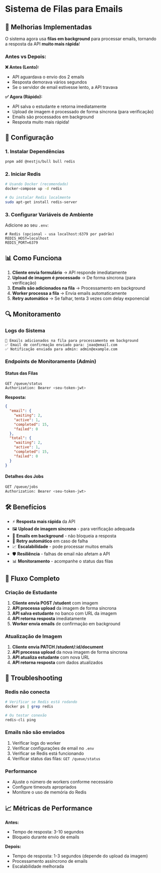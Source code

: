 # Sistema de Filas para Emails

## 🚀 Melhorias Implementadas

O sistema agora usa **filas em background** para processar emails, tornando a resposta da API **muito mais rápida**!

### Antes vs Depois:

**❌ Antes (Lento):**
- API aguardava o envio dos 2 emails
- Resposta demorava vários segundos
- Se o servidor de email estivesse lento, a API travava

**✅ Agora (Rápido):**
- API salva o estudante e retorna imediatamente
- Upload de imagem é processado de forma síncrona (para verificação)
- Emails são processados em background
- Resposta muito mais rápida!

## 🔧 Configuração

### 1. Instalar Dependências
```bash
pnpm add @nestjs/bull bull redis
```

### 2. Iniciar Redis
```bash
# Usando Docker (recomendado)
docker-compose up -d redis

# Ou instalar Redis localmente
sudo apt-get install redis-server
```

### 3. Configurar Variáveis de Ambiente
Adicione ao seu `.env`:
```env
# Redis (opcional - usa localhost:6379 por padrão)
REDIS_HOST=localhost
REDIS_PORT=6379
```

## 📊 Como Funciona

1. **Cliente envia formulário** → API responde imediatamente
2. **Upload de imagem é processado** → De forma síncrona (para verificação)
3. **Emails são adicionados na fila** → Processamento em background
4. **Worker processa a fila** → Envia emails automaticamente
5. **Retry automático** → Se falhar, tenta 3 vezes com delay exponencial

## 🔍 Monitoramento

### Logs do Sistema
```
📧 Emails adicionados na fila para processamento em background
✅ Email de confirmação enviado para: joao@email.com
✅ Notificação enviada para admin: admin@example.com
```

### Endpoints de Monitoramento (Admin)

#### Status das Filas
```bash
GET /queue/status
Authorization: Bearer <seu-token-jwt>
```

**Resposta:**
```json
{
  "email": {
    "waiting": 2,
    "active": 1,
    "completed": 15,
    "failed": 0
  },
  "total": {
    "waiting": 2,
    "active": 1,
    "completed": 15,
    "failed": 0
  }
}
```

#### Detalhes dos Jobs
```bash
GET /queue/jobs
Authorization: Bearer <seu-token-jwt>
```

## 🛠️ Benefícios

- ⚡ **Resposta mais rápida** da API
- 🖼️ **Upload de imagem síncrono** - para verificação adequada
- 📧 **Emails em background** - não bloqueia a resposta
- 🔄 **Retry automático** em caso de falha
- 📈 **Escalabilidade** - pode processar muitos emails
- 🛡️ **Resiliência** - falhas de email não afetam a API
- 📊 **Monitoramento** - acompanhe o status das filas

## 🔄 Fluxo Completo

### Criação de Estudante
1. **Cliente envia POST /student** com imagem
2. **API processa upload** da imagem de forma síncrona
3. **API salva estudante** no banco com URL da imagem
4. **API retorna resposta** imediatamente
5. **Worker envia emails** de confirmação em background

### Atualização de Imagem
1. **Cliente envia PATCH /student/:id/document**
2. **API processa upload** da nova imagem de forma síncrona
3. **API atualiza estudante** com nova URL
4. **API retorna resposta** com dados atualizados

## 🚨 Troubleshooting

### Redis não conecta
```bash
# Verificar se Redis está rodando
docker ps | grep redis

# Ou testar conexão
redis-cli ping
```

### Emails não são enviados
1. Verificar logs do worker
2. Verificar configurações de email no `.env`
3. Verificar se Redis está funcionando
4. Verificar status das filas: `GET /queue/status`

### Performance
- Ajuste o número de workers conforme necessário
- Configure timeouts apropriados
- Monitore o uso de memória do Redis

## 📈 Métricas de Performance

**Antes:**
- Tempo de resposta: 3-10 segundos
- Bloqueio durante envio de emails

**Depois:**
- Tempo de resposta: 1-3 segundos (depende do upload da imagem)
- Processamento assíncrono de emails
- Escalabilidade melhorada 